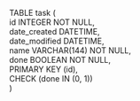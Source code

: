 TABLE task ( </br>
    id INTEGER NOT NULL, </br>
    date_created DATETIME, </br>
    date_modified DATETIME, </br>
    name VARCHAR(144) NOT NULL, </br>
    done BOOLEAN NOT NULL, </br>
    PRIMARY KEY (id), </br>
    CHECK (done IN (0, 1)) </br>
)
